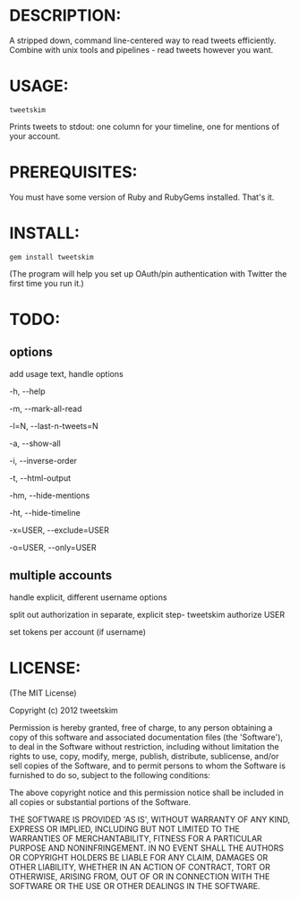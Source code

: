 
DESCRIPTION:
===========

A stripped down, command line-centered way to read tweets
efficiently. Combine with unix tools and pipelines - read tweets
however you want.


USAGE:
======

`tweetskim`

Prints tweets to stdout: one column for your timeline, one for
mentions of your account.


PREREQUISITES:
==============

You must have some version of Ruby and RubyGems installed. That's it.


INSTALL:
========

`gem install tweetskim`

(The program will help you set up OAuth/pin authentication with Twitter
the first time you run it.)


TODO:
=====


options
----

add usage text, handle options

-h, --help

-m, --mark-all-read

-l=N, --last-n-tweets=N

-a, --show-all

-i, --inverse-order

-t, --html-output

-hm, --hide-mentions

-ht, --hide-timeline

-x=USER, --exclude=USER

-o=USER, --only=USER


multiple accounts
------
handle explicit, different username options

split out authorization in separate, explicit step- tweetskim authorize USER

set tokens per account (if username)


LICENSE:
========

(The MIT License)

Copyright (c) 2012 tweetskim

Permission is hereby granted, free of charge, to any person obtaining
a copy of this software and associated documentation files (the
'Software'), to deal in the Software without restriction, including
without limitation the rights to use, copy, modify, merge, publish,
distribute, sublicense, and/or sell copies of the Software, and to
permit persons to whom the Software is furnished to do so, subject to
the following conditions:

The above copyright notice and this permission notice shall be
included in all copies or substantial portions of the Software.

THE SOFTWARE IS PROVIDED 'AS IS', WITHOUT WARRANTY OF ANY KIND,
EXPRESS OR IMPLIED, INCLUDING BUT NOT LIMITED TO THE WARRANTIES OF
MERCHANTABILITY, FITNESS FOR A PARTICULAR PURPOSE AND NONINFRINGEMENT.
IN NO EVENT SHALL THE AUTHORS OR COPYRIGHT HOLDERS BE LIABLE FOR ANY
CLAIM, DAMAGES OR OTHER LIABILITY, WHETHER IN AN ACTION OF CONTRACT,
TORT OR OTHERWISE, ARISING FROM, OUT OF OR IN CONNECTION WITH THE
SOFTWARE OR THE USE OR OTHER DEALINGS IN THE SOFTWARE.
